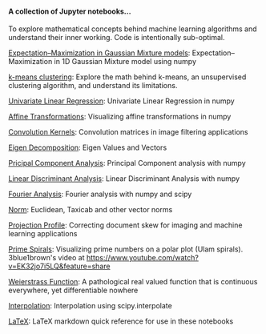 #### A collection of Jupyter notebooks... 

To explore mathematical concepts behind machine learning algorithms and understand their inner working. Code is intentionally sub-optimal.

[Expectation&ndash;Maximization in Gaussian Mixture models](https://github.com/vinayshanbhag/math/blob/master/Expectation_Maximization.ipynb): Expectation&ndash;Maximization in 1D Gaussian Mixture model using numpy

[k-means clustering](https://github.com/vinayshanbhag/math/blob/master/K_means.ipynb): Explore the math behind k-means, an unsupervised clustering algorithm, and understand its limitations.

[Univariate Linear Regression](https://github.com/vinayshanbhag/math/blob/master/Univariate_Linear_Regression.ipynb): Univariate Linear Regression in numpy

[Affine Transformations](https://github.com/vinayshanbhag/math/blob/master/Affine_Transformations.ipynb): Visualizing affine transformations in numpy

[Convolution Kernels](https://github.com/vinayshanbhag/math/blob/master/Convolution_Kernels.ipynb): Convolution matrices in image filtering applications
 
[Eigen Decomposition](https://github.com/vinayshanbhag/math/blob/master/Eigen_Vectors.ipynb): Eigen Values and Vectors

[Pricipal Component Analysis](https://github.com/vinayshanbhag/math/blob/master/Principal_Component_Analysis.ipynb): Principal Component analysis with numpy

[Linear Discriminant Analysis](https://github.com/vinayshanbhag/math/blob/master/Linear_Discriminant_Analysis.ipynb): Linear Discriminant Analysis with numpy

[Fourier Analysis](https://github.com/vinayshanbhag/math/blob/master/Fourier_Analysis.ipynb): Fourier analysis with numpy and scipy

[Norm](https://github.com/vinayshanbhag/math/blob/master/Norm.ipynb): Euclidean, Taxicab and other vector norms

[Projection Profile](https://github.com/vinayshanbhag/math/blob/master/ProjectionProfile.ipynb): Correcting document skew for imaging and machine learning applications

[Prime Spirals](https://github.com/vinayshanbhag/math/blob/master/prime_spiral.ipynb): Visualizing prime numbers on a polar plot (Ulam spirals). 3blue1brown's video at https://www.youtube.com/watch?v=EK32jo7i5LQ&feature=share

[Weierstrass Function](https://github.com/vinayshanbhag/math/blob/master/Weierstrass.ipynb): A pathological real valued function that is continuous everywhere, yet differentiable nowhere

[Interpolation](https://github.com/vinayshanbhag/math/blob/master/Interpolation.ipynb): Interpolation using scipy.interpolate

[LaTeX](https://github.com/vinayshanbhag/math/blob/master/Latex_Quick_Reference.ipynb): LaTeX markdown quick reference for use in these notebooks


